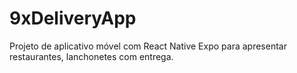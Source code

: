# 9xDeliveryApp
Projeto de aplicativo móvel com React Native Expo para apresentar restaurantes, lanchonetes com entrega.
